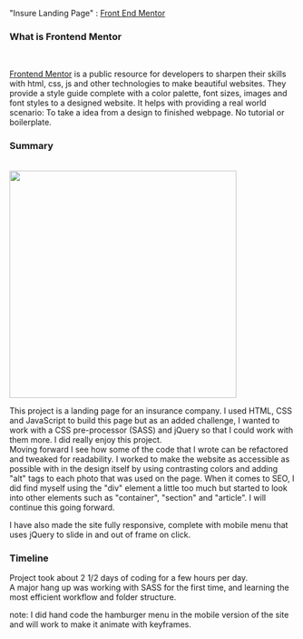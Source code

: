 "Insure Landing Page" : <a href="https://www.frontendmentor.io/challenges/insure-landing-page-uTU68JV8">Front End Mentor</a>

<h3>What is Frontend Mentor</h3><br>
<p>
<a href="www.frontendmentor.com">Frontend Mentor</a> is a public resource for developers to sharpen their skills with html, css, js and other technologies to make beautiful websites. 
They provide a style guide complete with a color palette, font sizes, images and font styles to a designed website. 
It helps with providing a real world scenario: To take a idea from a design to finished webpage. No tutorial or boilerplate. 
</p>

<h3>Summary</h3><br>


<img src= "https://user-images.githubusercontent.com/25188844/131223345-655ca55f-47ec-4521-a918-ab720b5a647a.jpg" width="400">

<p>
This project is a landing page for an insurance company. I used HTML, CSS and JavaScript to build this page but as an added challenge,
I wanted to work with a CSS pre-processor (SASS) and jQuery so that I could work with them more. I did really enjoy this project.<br>
Moving forward I see how some of the code that I wrote can be refactored and tweaked for readability. I worked to make the website as accessible as possible with in the design itself by using contrasting colors and adding "alt" tags to each photo that was used on the page. 
When it comes to SEO, I did find myself using the "div" element a little too much but started to look into other elements such as "container", "section" and "article". I will continue this going forward.
  
I have also made the site fully responsive, complete with mobile menu that uses jQuery to slide in and out of frame on click.
</p>

<h3>Timeline</h3>
<p>
Project took about 2 1/2 days of coding for a few hours per day.<br>
A major hang up was working with SASS for the first time, and learning the most efficient workflow and folder structure.<br> 

note: I did hand code the hamburger menu in the mobile version of the site and will work to make it animate with keyframes.
</p>
